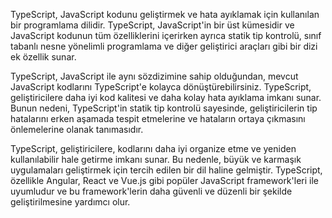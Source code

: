 TypeScript, JavaScript kodunu geliştirmek ve hata ayıklamak için kullanılan bir programlama dilidir. TypeScript, JavaScript'in bir üst kümesidir ve JavaScript kodunun tüm özelliklerini içerirken ayrıca statik tip kontrolü, sınıf tabanlı nesne yönelimli programlama ve diğer geliştirici araçları gibi bir dizi ek özellik sunar.

TypeScript, JavaScript ile aynı sözdizimine sahip olduğundan, mevcut JavaScript kodlarını TypeScript'e kolayca dönüştürebilirsiniz. TypeScript, geliştiricilere daha iyi kod kalitesi ve daha kolay hata ayıklama imkanı sunar. Bunun nedeni, TypeScript'in statik tip kontrolü sayesinde, geliştiricilerin tip hatalarını erken aşamada tespit etmelerine ve hataların ortaya çıkmasını önlemelerine olanak tanımasıdır.

TypeScript, geliştiricilere, kodlarını daha iyi organize etme ve yeniden kullanılabilir hale getirme imkanı sunar. Bu nedenle, büyük ve karmaşık uygulamaları geliştirmek için tercih edilen bir dil haline gelmiştir. TypeScript, özellikle Angular, React ve Vue.js gibi popüler JavaScript framework'leri ile uyumludur ve bu framework'lerin daha güvenli ve düzenli bir şekilde geliştirilmesine yardımcı olur.